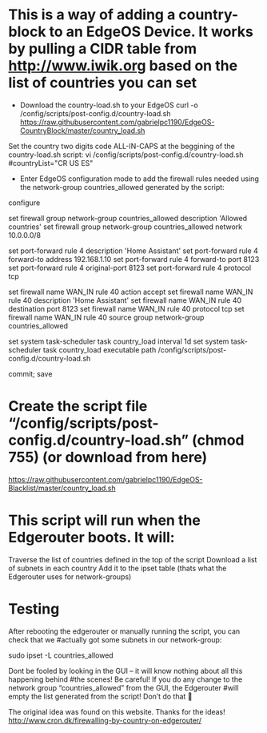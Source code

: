 # This is a way of adding a country-block to an EdgeOS Device. It works by pulling a CIDR table from http://www.iwik.org based on the list of countries you can set

+ Download the country-load.sh to your EdgeOS
curl -o /config/scripts/post-config.d/country-load.sh https://raw.githubusercontent.com/gabrielpc1190/EdgeOS-CountryBlock/master/country_load.sh

Set the country two digits code ALL-IN-CAPS at the beggining of the country-load.sh script:
vi /config/scripts/post-config.d/country-load.sh
#countryList="CR US ES"

+ Enter EdgeOS configuration mode to add the firewall rules needed using the network-group countries_allowed generated by the script:

configure

set firewall group network-group countries_allowed description 'Allowed countries'
set firewall group network-group countries_allowed network 10.0.0.0/8

set port-forward rule 4 description 'Home Assistant'
set port-forward rule 4 forward-to address 192.168.1.10
set port-forward rule 4 forward-to port 8123
set port-forward rule 4 original-port 8123
set port-forward rule 4 protocol tcp

set firewall name WAN_IN rule 40 action accept
set firewall name WAN_IN rule 40 description 'Home Assistant'
set firewall name WAN_IN rule 40 destination port 8123
set firewall name WAN_IN rule 40 protocol tcp
set firewall name WAN_IN rule 40 source group network-group countries_allowed

set system task-scheduler task country_load interval 1d
set system task-scheduler task country_load executable path /config/scripts/post-config.d/country-load.sh

commit; save

# Create the script file “/config/scripts/post-config.d/country-load.sh” (chmod 755) (or download from here)
https://raw.githubusercontent.com/gabrielpc1190/EdgeOS-Blacklist/master/country_load.sh


# This script will run when the Edgerouter boots. It will:
Traverse the list of countries defined in the top of the script
Download a list of subnets in each country
Add it to the ipset table (thats what the Edgerouter uses for network-groups)

# Testing
After rebooting the edgerouter or manually running the script, you can check that we #actually got some subnets in our network-group:

sudo ipset -L countries_allowed

Dont be fooled by looking in the GUI – it will know nothing about all this happening behind #the scenes!
Be careful!
If you do any change to the network group “countries_allowed” from the GUI, the Edgerouter #will empty the list generated from the script! Don’t do that 🙂


The original idea was found on this website. Thanks for the ideas!
http://www.cron.dk/firewalling-by-country-on-edgerouter/

